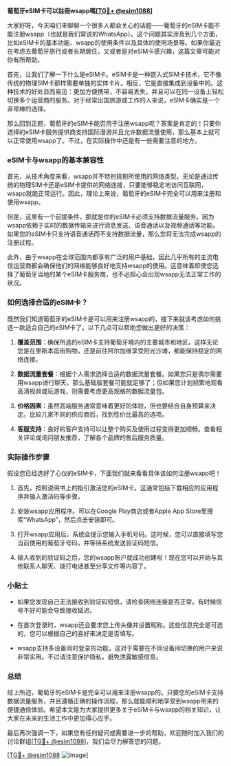 **葡萄牙eSIM卡可以註冊wsapp嗎[[TG💪+ @esim1088](https://t.me/s/esim1088)]**

大家好呀，今天咱们来聊聊一个很多人都会关心的话题——葡萄牙的eSIM卡能不能注册wsapp（也就是我们常说的WhatsApp）。这个问题其实涉及到几个方面，比如eSIM卡的基本功能、wsapp的使用条件以及具体的使用场景等。如果你最近在考虑去葡萄牙旅行或者长期居住，又或者是对eSIM卡感兴趣，这篇文章可能对你有所帮助。

首先，让我们了解一下什么是eSIM卡。eSIM卡是一种嵌入式SIM卡技术，它不像传统的物理SIM卡那样需要单独的实体卡片。相反，它是直接集成到设备中的。这种技术的好处显而易见：更加方便携带，不容易丢失，并且可以在同一设备上轻松切换多个运营商的服务。对于经常出国旅游或工作的人来说，eSIM卡确实是一个非常棒的选择。

那么回到正题，葡萄牙的eSIM卡能否用于注册wsapp呢？答案是肯定的！只要你选择的eSIM卡服务提供商支持国际漫游并且允许数据流量使用，那么基本上就可以正常使用wsapp了。不过，在实际操作中还是有一些需要注意的地方。

### eSIM卡与wsapp的基本兼容性

首先，从技术角度来看，wsapp并不特别挑剔所使用的网络类型。无论是通过传统的物理SIM卡还是eSIM卡提供的网络连接，只要能够稳定地访问互联网，wsapp就能正常运行。因此，理论上来说，葡萄牙的eSIM卡完全可以用来注册和使用wsapp。

但是，这里有一个前提条件，那就是你的eSIM卡必须支持数据流量服务。因为wsapp依赖于实时的数据传输来进行消息发送、语音通话以及视频通话等功能。如果您的eSIM卡只支持语音通话而不支持数据流量，那么您将无法完成wsapp的注册过程。

此外，由于wsapp在全球范围内都享有广泛的用户基础，因此几乎所有的主流电信运营商都会确保他们的网络能够良好地支持wsapp的使用。这意味着即使您选择了葡萄牙当地的某个eSIM卡服务商，也不必担心会出现wsapp无法正常工作的状况。

### 如何选择合适的eSIM卡？

既然我们知道葡萄牙的eSIM卡是可以用来注册wsapp的，接下来就该考虑如何挑选一款适合自己的eSIM卡了。以下几点可以帮助您做出更好的决策：

1. **覆盖范围**：确保所选的eSIM卡支持葡萄牙境内的主要城市和地区。这样无论您是在里斯本逛街购物，还是前往阿尔加维享受阳光沙滩，都能保持稳定的网络连接。
   
2. **数据流量套餐**：根据个人需求选择合适的数据流量套餐。如果您只是偶尔需要用wsapp进行聊天，那么基础版套餐可能就足够了；但如果您计划频繁地观看高清视频或玩游戏，则需要考虑更高规格的数据流量包。

3. **价格因素**：虽然高端服务通常意味着更好的体验，但也要结合自身预算来决定。比较几家不同的供应商后，找到性价比最高的选项。

4. **客服支持**：良好的客户支持可以让整个购买及使用过程变得更加顺畅。查看相关评论或询问朋友推荐，了解各个品牌的售后服务质量。

### 实际操作步骤

假设您已经选好了心仪的eSIM卡，下面我们就来看看具体该如何注册wsapp吧！

1. 首先，按照说明书上的指引激活您的eSIM卡。这通常包括下载相应的应用程序并输入激活码等步骤。

2. 安装wsapp应用程序。可以在Google Play商店或者Apple App Store里搜索“WhatsApp”，然后点击安装即可。

3. 打开wsapp应用后，系统会提示您输入手机号码。这时候，您可以直接填写您当前使用的葡萄牙号码，并等待系统发送验证码短信。

4. 输入收到的验证码之后，您的wsapp账户就成功创建啦！现在您可以开始与其他联系人聊天、拨打电话甚至分享文件等内容了。

### 小贴士

- 如果您发现自己无法接收到验证码短信，请检查网络连接是否正常。有时候信号不好可能会导致接收延迟。
  
- 在首次登录时，wsapp还会要求您上传头像并设置昵称。这些信息完全是可选的，您可以根据自己的喜好来决定是否填写。

- wsapp支持多设备同时登录的功能，这对于需要在不同设备间切换的用户来说非常实用。不过请注意保护隐私，避免泄露敏感信息。

### 总结

综上所述，葡萄牙的eSIM卡是完全可以用来注册wsapp的。只要您的eSIM卡支持数据流量服务，并且遵循正确的操作流程，那么就能顺利地享受到wsapp带来的便捷通信体验。希望本文能为大家提供更多关于eSIM卡与wsapp的相关知识，让大家在未来的生活工作中更加得心应手。

最后再次强调一下，如果您有任何疑问或需要进一步的帮助，欢迎随时加入我们的讨论群组[[TG💪+ @esim1088](https://t.me/s/esim1088)]，我们会尽力解答您的问题。

[[TG💪+ @esim1088](https://t.me/s/esim1088) ![Image](https://i.postimg.cc/4NQfJmqS/Snipaste-2025-05-13-00-14-12.png)]
